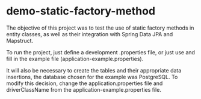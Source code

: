 # demo-static-factory-method

The objective of this project was to test the use of static factory methods in entity classes, as well as their integration with Spring Data JPA and Mapstruct.

To run the project, just define a development .properties file, or just use and fill in the example file (application-example.properties).

It will also be necessary to create the tables and their appropriate data insertions, the database chosen for the example was PostgreSQL. To modify this decision, change the application.properties file and driverClassName from the application-example.properties file.
